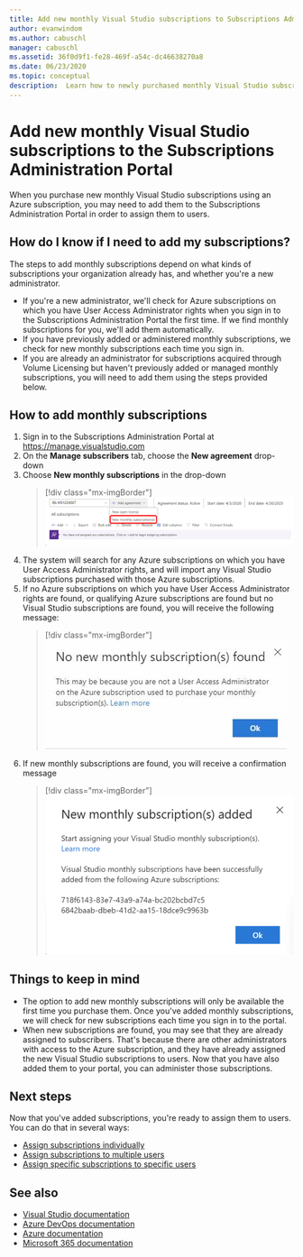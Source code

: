 ```yaml
---
title: Add new monthly Visual Studio subscriptions to Subscriptions Administration Portal | Microsoft Docs
author: evanwindom
ms.author: cabuschl
manager: cabuschl
ms.assetid: 36f0d9f1-fe28-469f-a54c-dc46638270a8
ms.date: 06/23/2020
ms.topic: conceptual
description:  Learn how to newly purchased monthly Visual Studio subscriptions to the Subscriptions Administration Portal
---
```

# Add new monthly Visual Studio subscriptions to the Subscriptions Administration Portal
When you purchase new monthly Visual Studio subscriptions using an Azure subscription, you may need to add them to the Subscriptions Administration Portal in order to assign them to users.  

## How do I know if I need to add my subscriptions?
The steps to add monthly subscriptions depend on what kinds of subscriptions your organization already has, and whether you're a new administrator.
- If you're a new administrator, we'll check for Azure subscriptions on which you have User Access Administrator rights when you sign in to the Subscriptions Administration Portal the first time.  If we find monthly subscriptions for you, we'll add them automatically. 
- If you have previously added or administered monthly subscriptions, we check for new monthly subscriptions each time you sign in. 
- If you are already an administrator for subscriptions acquired through Volume Licensing but haven't previously added or managed monthly subscriptions, you will need to add them using the steps provided below.

## How to add monthly subscriptions
1. Sign in to the Subscriptions Administration Portal at <https://manage.visualstudio.com>
1. On the **Manage subscribers** tab, choose the **New agreement** drop-down 
1. Choose **New monthly subscriptions** in the drop-down
   > [!div class="mx-imgBorder"]
   > ![Add new monthly subscriptions drop-down](_img/add-monthly-subs/add-subs-drop-down.png)
1. The system will search for any Azure subscriptions on which you have User Access Administrator rights, and will import any Visual Studio subscriptions purchased with those Azure subscriptions.
1. If no Azure subscriptions on which you have User Access Administrator rights are found, or qualifying Azure subscriptions are found but no Visual Studio subscriptions are found, you will receive the following message:
   > [!div class="mx-imgBorder"]
   > ![No new monthly subscriptions found](_img/add-monthly-subs/no-subs-found.png)
1. If new monthly subscriptions are found, you will receive a confirmation message
   > [!div class="mx-imgBorder"]
   > ![Subscriptions added confirmation message](_img/add-monthly-subs/subs-added-confirmation.png)

## Things to keep in mind
- The option to add new monthly subscriptions will only be available the first time you purchase them.  Once you've added monthly subscriptions, we will check for new subscriptions each time you sign in to the portal. 
- When new subscriptions are found, you may see that they are already assigned to subscribers.  That's because there are other administrators with access to the Azure subscription, and they have already assigned the new Visual Studio subscriptions to users.  Now that you have also added them to your portal, you can administer those subscriptions. 

## Next steps
Now that you've added subscriptions, you're ready to assign them to users.  You can do that in several ways:
- [Assign subscriptions individually](assign-license.md)
- [Assign subscriptions to multiple users](assign-license-bulk.md)
- [Assign specific subscriptions to specific users](assign-guid.md)

## See also
- [Visual Studio documentation](https://docs.microsoft.com/visualstudio/)
- [Azure DevOps documentation](https://docs.microsoft.com/azure/devops/)
- [Azure documentation](https://docs.microsoft.com/azure/)
- [Microsoft 365 documentation](https://docs.microsoft.com/microsoft-365/)
